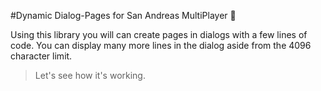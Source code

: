 #Dynamic Dialog-Pages for San Andreas MultiPlayer 🥇

Using this library you will can create pages in dialogs with a few lines of code. You can display many more lines in the dialog aside from the 4096 character limit.
> Let's see how it's working.

